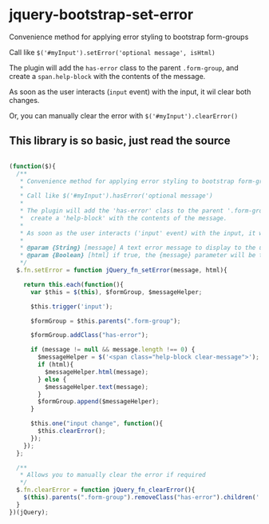 jquery-bootstrap-set-error
=======================
Convenience method for applying error styling to bootstrap form-groups

Call like `$('#myInput').setError('optional message', isHtml)`

The plugin will add the `has-error` class to the parent `.form-group`, and
 create a `span.help-block` with the contents of the message.

As soon as the user interacts (`input` event) with the input, it wil clear both changes.

Or, you can manually clear the error with `$('#myInput').clearError()`


This library is so basic, just read the source
-----------------------
```js

(function($){
  /**
   * Convenience method for applying error styling to bootstrap form-groups
   *
   * Call like $('#myInput').hasError('optional message')
   *
   * The plugin will add the 'has-error' class to the parent '.form-group', and
   *  create a 'help-block' with the contents of the message.
   *
   * As soon as the user interacts ('input' event) with the input, it wil clear both changes.
   *
   * @param {String} [message] A text error message to display to the user
   * @param {Boolean} [html] if true, the {message} parameter will be treated as raw html
   */
  $.fn.setError = function jQuery_fn_setError(message, html){

    return this.each(function(){
      var $this = $(this), $formGroup, $messageHelper;

      $this.trigger('input');

      $formGroup = $this.parents(".form-group");

      $formGroup.addClass("has-error");

      if (message != null && message.length !== 0) {
        $messageHelper = $('<span class="help-block clear-message">');
        if (html){
          $messageHelper.html(message);
        } else {
          $messageHelper.text(message);
        }
        $formGroup.append($messageHelper);
      }

      $this.one("input change", function(){
        $this.clearError();
      });
    });
  };

  /**
   * Allows you to manually clear the error if required
   */
  $.fn.clearError = function jQuery_fn_clearError(){
    $(this).parents(".form-group").removeClass("has-error").children('.clear-message').remove();
  }
})(jQuery);


```
